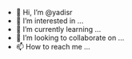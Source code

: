 - 👋 Hi, I’m @yadisr
- 👀 I’m interested in ...
- 🌱 I’m currently learning ...
- 💞️ I’m looking to collaborate on ...
- 📫 How to reach me ...

<!---
yadisr/yadisr is a ✨ special ✨ repository because its `README.md` (this file) appears on your GitHub profile.
You can click the Preview link to take a look at your changes.
--->
